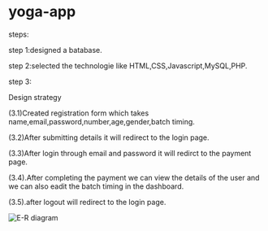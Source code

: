 # yoga-app
steps:

step 1:designed a batabase.

step 2:selected the technologie like HTML,CSS,Javascript,MySQL,PHP.

step 3:

Design strategy

(3.1)Created registration form which takes name,email,password,number,age,gender,batch timing.

(3.2)After submitting details it will redirect to the login page.

(3.3)After login through email and password it will redirct to the payment page.

(3.4).After completing the payment we can view the details of the user and we can also eadit the batch timing in the dashboard.

(3.5).after logout will redirect to the login page.

![E-R diagram](https://github.com/Aasmitha-Grandhi/yoga-app/assets/142682191/71d989cc-8b2b-4f75-8e27-7623f2f93c91)
